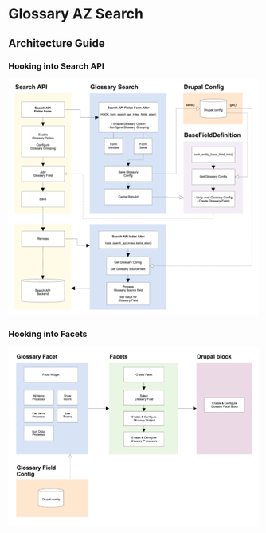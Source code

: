 # Glossary AZ Search

## Architecture Guide

### Hooking into Search API
![searchapi](images/arch1.png)


### Hooking into Facets
![facets](images/arch2.png)
